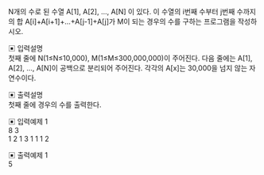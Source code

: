N개의 수로 된 수열 A[1], A[2], ..., A[N] 이 있다. 이 수열의 i번째 수부터 j번째 수까지의 합 A[i]+A[i+1]+...+A[j-1]+A[j]가 M이 되는 경우의 수를 구하는 프로그램을 작성하시오.


▣ 입력설명  
첫째 줄에 N(1≤N≤10,000), M(1≤M≤300,000,000)이 주어진다. 다음 줄에는 A[1], A[2], ..., A[N]이 공백으로 분리되어 주어진다. 각각의 A[x]는 30,000을 넘지 않는 자연수이다.


▣ 출력설명  
첫째 줄에 경우의 수를 출력한다.


▣ 입력예제 1  
8 3  
1 2 1 3 1 1 1 2


▣ 출력예제 1  
5
